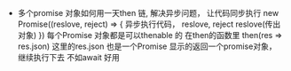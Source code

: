 - 多个promise 对象如何用一天then 链, 解决异步问题， 让代码同步执行
  new Promise((reslove, reject) => {
    异步执行代码， reslove, reject
    reslove(传出对象)
  })
  每个Promise 对象都是可以thenable 的
  在then的函数里
  then(res => res.json) 这里的res.json 也是一个Promise
  显示的返回一个promise对象， 继续执行下去
  不如await 好用